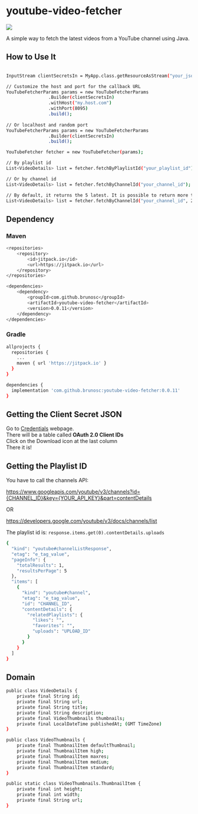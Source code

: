 # youtube-video-fetcher

[![](https://jitpack.io/v/brunosc/youtube-video-fetcher.svg)](https://jitpack.io/#brunosc/youtube-video-fetcher)

A simple way to fetch the latest videos from a YouTube channel using Java.

## How to Use It

``` bash

InputStream clientSecretsIn = MyApp.class.getResourceAsStream("your_json_path_in_resources_folder");

// Customize the host and port for the callback URL
YouTubeFetcherParams params = new YouTubeFetcherParams
                .Builder(clientSecretsIn)
                .withHost("my.host.com")
                .withPort(8095)
                .build();
                
// Or localhost and random port                
YouTubeFetcherParams params = new YouTubeFetcherParams
                .Builder(clientSecretsIn)
                .build();                

YouTubeFetcher fetcher = new YouTubeFetcher(params);

// By playlist id
List<VideoDetails> list = fetcher.fetchByPlaylistId("your_playlist_id");

// Or by channel id
List<VideoDetails> list = fetcher.fetchByChannelId("your_channel_id");

// By default, it returns the 5 latest. It is possible to return more than that using a second parameter
List<VideoDetails> list = fetcher.fetchByChannelId("your_channel_id", 20);

```

## Dependency

### Maven

``` bash
<repositories>
    <repository>
        <id>jitpack.io</id>
        <url>https://jitpack.io</url>
    </repository>
</repositories>

<dependencies>
    <dependency>
        <groupId>com.github.brunosc</groupId>
        <artifactId>youtube-video-fetcher</artifactId>
        <version>0.0.11</version>
    </dependency>
</dependencies>
```

### Gradle

``` bash
allprojects {
  repositories {
    ...
    maven { url 'https://jitpack.io' }
  }
}

dependencies {
  implementation 'com.github.brunosc:youtube-video-fetcher:0.0.11'
}
```

## Getting the Client Secret JSON

Go to [Credentials](https://console.developers.google.com/apis/credentials) webpage.
<br>There will be a table called **OAuth 2.0 Client IDs**
<br>Click on the Download icon at the last column
<br>There it is!

## Getting the Playlist ID

You have to call the channels API:

https://www.googleapis.com/youtube/v3/channels?id={CHANNEL_ID}&key={YOUR_API_KEY}&part=contentDetails

OR 

https://developers.google.com/youtube/v3/docs/channels/list

The playlist id is: `response.items.get(0).contentDetails.uploads`

``` bash
{
  "kind": "youtube#channelListResponse",
  "etag": "e_tag_value",
  "pageInfo": {
    "totalResults": 1,
    "resultsPerPage": 5
  },
  "items": [
    {
      "kind": "youtube#channel",
      "etag": "e_tag_value",
      "id": "CHANNEL_ID",
      "contentDetails": {
        "relatedPlaylists": {
          "likes": "",
          "favorites": "",
          "uploads": "UPLOAD_ID"
        }
      }
    }
  ]
}
```

## Domain

``` bash
public class VideoDetails {
    private final String id;
    private final String url;
    private final String title;
    private final String description;
    private final VideoThumbnails thumbnails;
    private final LocalDateTime publishedAt; (GMT TimeZone)    
}

public class VideoThumbnails {
    private final ThumbnailItem defaultThumbnail;
    private final ThumbnailItem high;
    private final ThumbnailItem maxres;
    private final ThumbnailItem medium;
    private final ThumbnailItem standard;
}

public static class VideoThumbnails.ThumbnailItem {
    private final int height;
    private final int width;
    private final String url;
}
```